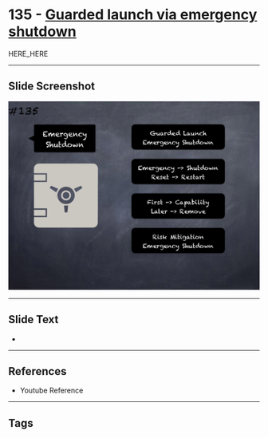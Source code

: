 # 135 - [Guarded launch via emergency shutdown](Guarded%20launch%20via%20emergency%20shutdown.md)

HERE_HERE

___
## Slide Screenshot
![0135.png](../../images/pitfalls_and_best_practices201/135.png)
___
## Slide Text
- 
___
## References
- Youtube Reference
___
## Tags